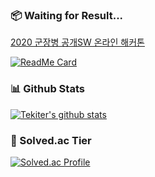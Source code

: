 ### 📦 Waiting for Result...
[2020 군장병 공개SW 온라인 해커톤](https://osam.kr/main/page.jsp?pid=offline.offline19)

[![ReadMe Card](https://github-readme-stats.vercel.app/api/pin/?username=osamhack2020&repo=WEB_LeaveOutSystem_Div-7)](https://github.com/osamhack2020/WEB_LeaveOutSystem_Div-7)

### 📊 Github Stats
[![Tekiter's github stats](https://github-readme-stats.vercel.app/api?username=tekiter&theme=vue&show_icons=true)](https://github.com/anuraghazra/github-readme-stats)

### 🏅 Solved.ac Tier
[![Solved.ac Profile](http://mazassumnida.wtf/api/v2/generate_badge?boj=geon08)](https://solved.ac/geon08)

